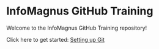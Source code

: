 
# InfoMagnus GitHub Training

Welcome to the InfoMagnus GitHub Training repository!

Click here to get started: [Setting up Git](/#/./docs/getting-started/setting-up-git)
